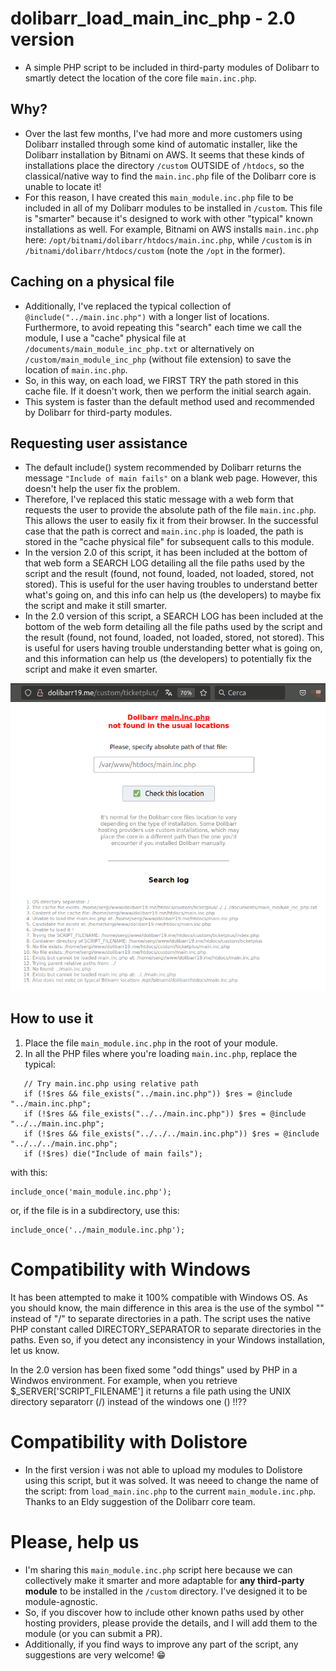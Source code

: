 # dolibarr_load_main_inc_php - 2.0 version

- A simple PHP script to be included in third-party modules of Dolibarr to smartly detect the location of the core file `main.inc.php`.

## Why?

- Over the last few months, I've had more and more customers using Dolibarr installed through some kind of automatic installer, like the Dolibarr installation by Bitnami on AWS. It seems that these kinds of installations place the directory `/custom` OUTSIDE of `/htdocs`, so the classical/native way to find the `main.inc.php` file of the Dolibarr core is unable to locate it!
- For this reason, I have created this `main_module.inc.php` file to be included in all of my Dolibarr modules to be installed in `/custom`. This file is "smarter" because it's designed to work with other "typical" known installations as well. For example, Bitnami on AWS installs `main.inc.php` here: `/opt/bitnami/dolibarr/htdocs/main.inc.php`, while `/custom` is in `/bitnami/dolibarr/htdocs/custom` (note the `/opt` in the former).

## Caching on a physical file 

- Additionally, I've replaced the typical collection of `@include("../main.inc.php")` with a longer list of locations. Furthermore, to avoid repeating this "search" each time we call the module, I use a "cache" physical file at `/documents/main_module_inc_php.txt` or alternatively on `/custom/main_module_inc_php` (without file extension) to save the location of `main.inc.php`.
- So, in this way, on each load, we FIRST TRY the path stored in this cache file. If it doesn't work, then we perform the initial search again.
- This system is faster than the default method used and recommended by Dolibarr for third-party modules.

## Requesting user assistance

- The default include() system recommended by Dolibarr returns the message `"Include of main fails"` on a blank web page. However, this doesn't help the user fix the problem.
- Therefore, I've replaced this static message with a web form that requests the user to provide the absolute path of the file `main.inc.php`. This allows the user to easily fix it from their browser. In the successful case that the path is correct and `main.inc.php` is loaded, the path is stored in the "cache physical file" for subsequent calls to this module.
- In the version 2.0 of this script, it has been included at the bottom of that web form a SEARCH LOG detailing all the file paths used by the script and the result (found, not found, loaded, not loaded, stored, not stored). This is useful for the user having troubles to understand better what's going on, and this info can help us (the developers) to maybe fix the script and make it still smarter.
- In the 2.0 version of this script, a SEARCH LOG has been included at the bottom of the web form detailing all the file paths used by the script and the result (found, not found, loaded, not loaded, stored, not stored). This is useful for users having trouble understanding better what is going on, and this information can help us (the developers) to potentially fix the script and make it even smarter.

![dolibarr_screenshot_when_not_found_main_inc_php_2.png](dolibarr_screenshot_when_not_found_main_inc_php_2.png)

## How to use it

1. Place the file `main_module.inc.php` in the root of your module.
2. In all the PHP files where you're loading `main.inc.php`, replace the typical:
```
   // Try main.inc.php using relative path
   if (!$res && file_exists("../main.inc.php")) $res = @include "../main.inc.php";
   if (!$res && file_exists("../../main.inc.php")) $res = @include "../../main.inc.php";
   if (!$res && file_exists("../../../main.inc.php")) $res = @include "../../../main.inc.php";
   if (!$res) die("Include of main fails");
```
with this:
```
include_once('main_module.inc.php');
```
or, if the file is in a subdirectory, use this:
```
include_once('../main_module.inc.php');
```

# Compatibility with Windows

It has been attempted to make it 100% compatible with Windows OS. As you should know, the main difference in this area is the use of the symbol "\" instead of "/" to separate directories in a path. The script uses the native PHP constant called DIRECTORY_SEPARATOR to separate directories in the paths. Even so, if you detect any inconsistency in your Windows installation, let us know.

In the 2.0 version has been fixed some "odd things" used by PHP in a Windwos environment. For example, when you retrieve $_SERVER['SCRIPT_FILENAME'] it returns a file path using the UNIX  directory separatorr (/) instead of the windows one (\) !!??

# Compatibility with Dolistore

- In the first version i was not able to upload my modules to Dolistore using this script, but it was solved. It was neeed to change the name of the script: from `load_main.inc.php` to the current `main_module.inc.php`. Thanks to an Eldy suggestion of the Dolibarr core team.

# Please, help us

- I'm sharing this `main_module.inc.php` script here because we can collectively make it smarter and more adaptable for **any third-party module** to be installed in the `/custom` directory. I've designed it to be module-agnostic.
- So, if you discover how to include other known paths used by other hosting providers, please provide the details, and I will add them to the module (or you can submit a PR).
- Additionally, if you find ways to improve any part of the script, any suggestions are very welcome! 😁
